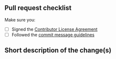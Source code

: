 <!--

Read our pull request guide:
https://sonarwhal.com/docs/contributor-guide/getting-started/pull-requests/

For the following items put an "x" between the square brackets
(i.e. [x]) if you completed the associated item.

-->

## Pull request checklist

Make sure you:

- [ ] Signed the [Contributor License Agreement](https://cla.js.foundation/sonarwhal/sonarwhal)
- [ ] Followed the [commit message guidelines](https://sonarwhal.com/docs/contributor-guide/getting-started/pull-requests/#commit-messages)

## Short description of the change(s)

<!--

If this fixes an existing issue, include the relavant issue number(s).

Thank you for taking the time to open this PR!

-->

